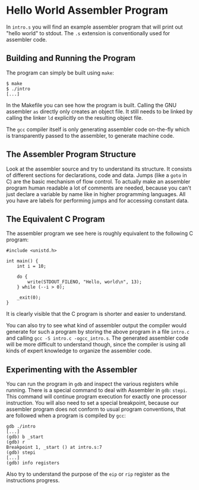 Hello World Assembler Program
=============================

In `intro.s` you will find an example assembler program that will print out
"hello world" to stdout. The `.s` extension is conventionally used for
assembler code.

Building and Running the Program
--------------------------------

The program can simply be built using `make`:

```
$ make
$ ./intro
[...]
```

In the Makefile you can see how the program is built. Calling the GNU
assembler `as` directly only creates an object file. It still needs to be
linked by calling the linker `ld` explicitly on the resulting object file.

The `gcc` compiler itself is only generating assembler code on-the-fly which
is transparently passed to the assembler, to generate machine code.

The Assembler Program Structure
-------------------------------

Look at the assembler source and try to understand its structure. It consists
of different sections for declarations, code and data. Jumps (like a `goto` in
C) are the basic mechanism of flow control. To actually make an assembler
program human readable a lot of comments are needed, because you can't just
declare a variable by name like in higher programming languages. All you have
are labels for performing jumps and for accessing constant data.

The Equivalent C Program
------------------------

The assembler program we see here is roughly equivalent to the following C
program:

```
#include <unistd.h>

int main() {
    int i = 10;

    do {
        write(STDOUT_FILENO, "Hello, world\n", 13);
    } while (--i > 0);

    _exit(0);
}
```

It is clearly visible that the C program is shorter and easier to understand.

You can also try to see what kind of assembler output the compiler would
generate for such a program by storing the above program in a file `intro.c`
and calling `gcc -S intro.c -ogcc_intro.s`. The generated assembler code will
be more difficult to understand though, since the compiler is using all kinds
of expert knowledge to organize the assembler code.

Experimenting with the Assembler
--------------------------------

You can run the program in `gdb` and inspect the various registers while
running. There is a special command to deal with Assembler in `gdb`:
`stepi`. This command will continue program execution for exactly one
processor instruction. You will also need to set a special breakpoint, because
our assembler program does not conform to usual program conventions, that are
followed when a program is compiled by `gcc`:

```
gdb ./intro
[...]
(gdb) b _start
(gdb) r
Breakpoint 1, _start () at intro.s:7
(gdb) stepi
[...]
(gdb) info registers
```

Also try to understand the purpose of the `eip` or `rip` register as the
instructions progress.
